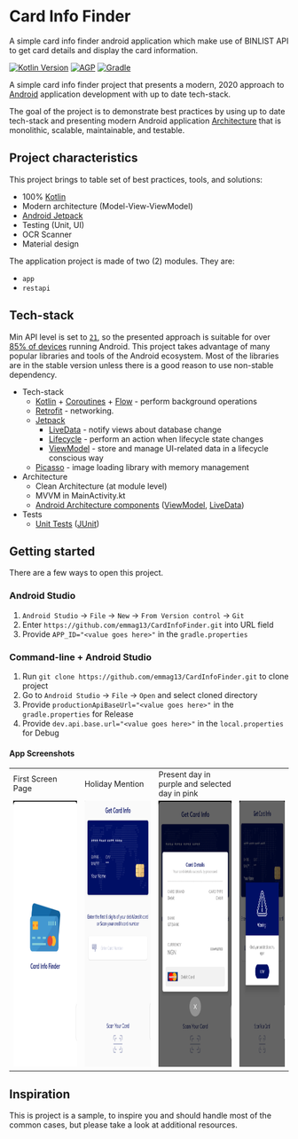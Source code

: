 # Card Info Finder
A simple card info finder android application which make use of BINLIST API to get card details and display the card information.

[![Kotlin Version](https://img.shields.io/badge/Kotlin-1.4.30-blue.svg)](https://kotlinlang.org)
[![AGP](https://img.shields.io/badge/AGP-4.1.2-blue?style=flat)](https://developer.android.com/studio/releases/gradle-plugin)
[![Gradle](https://img.shields.io/badge/Gradle-6.5.1-blue?style=flat)](https://gradle.org)

A simple card info finder project that presents a modern, 2020 approach to
[Android](https://en.wikipedia.org/wiki/Android_(operating_system)) application development with up to date tech-stack.

The goal of the project is to demonstrate best practices by using up to date tech-stack and presenting modern Android application
[Architecture](#architecture) that is monolithic, scalable, maintainable, and testable.

## Project characteristics

This project brings to table set of best practices, tools, and solutions:

* 100% [Kotlin](https://kotlinlang.org/)
* Modern architecture (Model-View-ViewModel)
* [Android Jetpack](https://developer.android.com/jetpack)
* Testing (Unit, UI)
* OCR Scanner
* Material design

The application project is made of two (2) modules. They are:
* `app`
* `restapi`

## Tech-stack
Min API level is set to [`21`](https://android-arsenal.com/api?level=21), so the presented approach is suitable for over
[85% of devices](https://developer.android.com/about/dashboards) running Android. This project takes advantage of many
popular libraries and tools of the Android ecosystem. Most of the libraries are in the stable version unless there is a
good reason to use non-stable dependency.

* Tech-stack
    * [Kotlin](https://kotlinlang.org/) + [Coroutines](https://kotlinlang.org/docs/reference/coroutines-overview.html) + [Flow](https://developer.android.com/kotlin/flow) - perform background operations
    * [Retrofit](https://github.com/square/retrofit) - networking.
    * [Jetpack](https://developer.android.com/jetpack)
        * [LiveData](https://developer.android.com/topic/libraries/architecture/livedata) - notify views about database change
        * [Lifecycle](https://developer.android.com/topic/libraries/architecture/lifecycle) - perform an action when lifecycle state changes
        * [ViewModel](https://developer.android.com/topic/libraries/architecture/viewmodel) - store and manage UI-related data in a lifecycle conscious way
  *   [Picasso](https://github.com/square/picasso) - image loading library with memory management
* Architecture
    * Clean Architecture (at module level)
    * MVVM in MainActivity.kt
    * [Android Architecture components](https://developer.android.com/topic/libraries/architecture) ([ViewModel](https://developer.android.com/topic/libraries/architecture/viewmodel), [LiveData](https://developer.android.com/topic/libraries/architecture/livedata))
* Tests
    * [Unit Tests](https://en.wikipedia.org/wiki/Unit_testing) ([JUnit](https://junit.org/junit4/))
    
    

## Getting started

There are a few ways to open this project.

### Android Studio

1. `Android Studio` -> `File` -> `New` -> `From Version control` -> `Git`
2. Enter `https://github.com/emmag13/CardInfoFinder.git` into URL field
3. Provide `APP_ID="<value goes here>"` in the `gradle.properties`

### Command-line + Android Studio

1. Run `git clone https://github.com/emmag13/CardInfoFinder.git` to clone project
2. Go to `Android Studio` -> `File` -> `Open` and select cloned directory
3. Provide `productionApiBaseUrl="<value goes here>"` in the `gradle.properties` for Release
3. Provide `dev.api.base.url="<value goes here>"` in the `local.properties` for Debug

#### App Screenshots

<table>
  <tr>
    <td>First Screen Page</td>
     <td>Holiday Mention</td>
     <td>Present day in purple and selected day in pink</td>
  </tr>
  <tr>
    <td><img src="screenshots/screenA.png" width=270 height=480></td>
    <td><img src="screenshots/screenB.png" width=270 height=480></td>
    <td><img src="screenshots/screenC.png" width=270 height=480></td>
     <td><img src="screenshots/screenD.png" width=270 height=480></td>
  </tr>
 </table>

## Inspiration

This is project is a sample, to inspire you and should handle most of the common cases, but please take a look at
additional resources.

